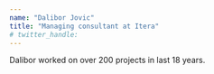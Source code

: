 ```yaml
---
name: "Dalibor Jovic"
title: "Managing consultant at Itera"
# twitter_handle: 
---
```

Dalibor worked on over 200 projects in last 18 years. 
